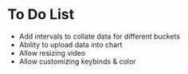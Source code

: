 # To Do List
- Add intervals to collate data for different buckets
- Ability to upload data into chart
- Allow resizing video
- Allow customizing keybinds & color
